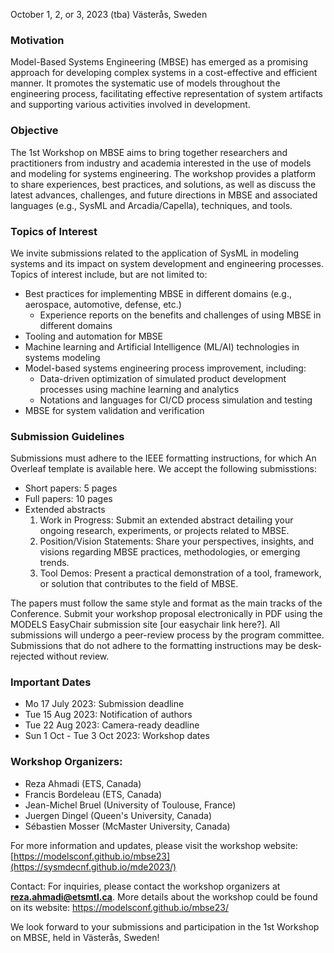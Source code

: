 October 1, 2, or 3, 2023 (tba)
Västerås, Sweden


### Motivation

Model-Based Systems Engineering (MBSE) has emerged as a promising approach for developing complex systems in a cost-effective and efficient manner. It promotes the systematic use of models throughout the engineering process, facilitating effective representation of system artifacts and supporting various activities involved in development.

### Objective
The 1st Workshop on MBSE aims to bring together researchers and practitioners from industry and academia interested in the use of models and modeling for systems engineering. The workshop provides a platform to share experiences, best practices, and solutions, as well as discuss the latest advances, challenges, and future directions in MBSE and associated languages (e.g., SysML and Arcadia/Capella), techniques, and tools.

### Topics of Interest
We invite submissions related to the application of SysML in modeling systems and its impact on system development and engineering processes. Topics of interest include, but are not limited to:

- Best practices for implementing MBSE in different domains (e.g., aerospace, automotive, defense, etc.) 
    + Experience reports on the benefits and challenges of using MBSE in different domains
- Tooling and automation for MBSE
- Machine learning and Artificial Intelligence (ML/AI) technologies in systems modeling
- Model-based systems engineering process improvement, including:
    + Data-driven optimization of simulated product development processes using machine learning and analytics 
    + Notations and languages for CI/CD process simulation and testing 
- MBSE for system validation and verification


### Submission Guidelines
Submissions must adhere to the IEEE formatting instructions, for which An Overleaf template is available here. We accept the following submisstions:
- Short papers: 5 pages  
- Full papers: 10 pages 
- Extended abstracts
    1. Work in Progress: Submit an extended abstract detailing your ongoing research, experiments, or projects related to MBSE. 
    2. Position/Vision Statements: Share your perspectives, insights, and visions regarding MBSE practices, methodologies, or emerging trends. 
    3. Tool Demos: Present a practical demonstration of a tool, framework, or solution that contributes to the field of MBSE.

The papers must follow the same style and format as the main tracks of the Conference. Submit your workshop proposal electronically in PDF using the MODELS EasyChair submission site [our easychair link here?]. All submissions will undergo a peer-review process by the program committee. Submissions that do not adhere to the formatting instructions may be desk-rejected without review.


### Important Dates
  - Mo 17 July 2023: Submission deadline
  - Tue 15 Aug 2023: Notification of authors
  - Tue 22 Aug 2023: Camera-ready deadline
  - Sun 1 Oct - Tue 3 Oct 2023: Workshop dates


### Workshop Organizers:
- Reza Ahmadi (ETS, Canada)
- Francis Bordeleau (ETS, Canada)
- Jean-Michel Bruel (University of Toulouse, France)
- Juergen Dingel (Queen's University, Canada)
- Sébastien Mosser (McMaster University, Canada)


For more information and updates, please visit the workshop website: [https://modelsconf.github.io/mbse23](https://sysmdecnf.github.io/mde2023/)

Contact:
For inquiries, please contact the workshop organizers at **reza.ahmadi@etsmtl.ca**. More details about the workshop could be found on its website: https://modelsconf.github.io/mbse23/


We look forward to your submissions and participation in the 1st Workshop on MBSE, held in Västerås, Sweden!

